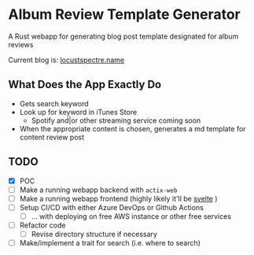 # Album Review Template Generator

A Rust webapp for generating blog post template designated for album reviews

Current blog is: [locustspectre.name](https://locustspectre.name)



## What Does the App Exactly Do

- Gets search keyword
- Look up for keyword in iTunes Store
  - Spotify and|or other streaming service coming soon
- When the appropriate content is chosen, generates a md template for content review post

## TODO
- [x] POC
- [ ] Make a running webapp backend with `actix-web`
- [ ] Make a running webapp frontend (highly likely it'll be [svelte](https://svelte.dev/) )
- [ ] Setup CI/CD with either Azure DevOps or Github Actions
  - [ ] … with deploying on free AWS instance or other free services
- [ ] Refactor code 
  - [ ] Revise directory structure if necessary
- [ ] Make/implement a trait for search (i.e. where to search)
